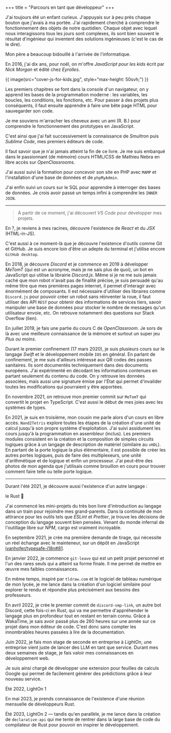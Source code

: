 +++
title = "Parcours en tant que développeur"
+++

J'ai toujours été un enfant curieux. J'appuyais sur à peu près chaque bouton que j'avais à ma portée. J'ai rapidement cherché à comprendre le fonctionnement des objets de notre quotidien. Chaque objet avec lequel nous interagissons tous les jours sont complexes, ils sont bien souvent le résultat d'ingénieur qui inventent des solutions ingénieuses (c'est le cas de le dire).

Mon père a beaucoup bidouillé à l'arrivée de l'informatique. 

<!-- pre 10-ans, se renseigner parce que je ne sais rien en fait -->

En 2016, j'ai dix ans, pour noël, on m'offre _JavaScript pour les kids_ écrit par _Nick Morgan_ et édité chez _Eyrolles_.

{{ image(src="cover-js-for-kids.jpg", style="max-height: 50svh;") }}

Les premiers chapitres se font dans la console d'un navigateur, on y apprend les bases de la programmation moderne : les variables, les boucles, les conditions, les fonctions, etc. Pour passer à des projets plus conséquents, il faut ensuite apprendre à faire une bête page HTML pour sauvegarder son code.

Je me souviens m'arracher les cheveux avec un ami (R. B.) pour comprendre le fonctionnement des prototypes en JavaScript.

C'est ainsi que j'ai fait successivement la connaissance de *Smultron* puis *Sublime Code*, mes premiers éditeurs de code.

Il faut savoir que je n'ai jamais atteint la fin de ce livre. Je me suis embarqué dans le passionnant (de mémoire) cours HTML/CSS de Mathieu Nebra en libre accès sur *OpenClassrooms*.

<!-- TODO: insert old html page screenshots, or even link the website -->

J'ai aussi suivi la formation pour concevoir son site en PHP avec `MAMP` et l'installation d'une base de données et de `phpMyAdmin`.

<!-- TODO: insert php website screenshots -->

J'ai enfin suivi un cours sur le SQL pour apprendre à interroger des bases de données. Je crois avoir passé un temps infini à comprendre les `INNER JOIN`.

---

> À partir de ce moment, j'ai découvert *VS Code* pour développer mes projets.

En ?, je reviens à mes racines, découvre l'existence de *React* et du *JSX* (HTML-in-JS).

C'est aussi à ce moment-là que je découvre l'existence d'outils comme Git et GitHub. Je suis encore loin d'être un adepte du terminal et j'utilise encore `GitHub desktop`.

En 2018, je découvre *Discord* et je commence en 2019 à développer *MeTomT* (qui est un acronyme, mais je ne sais plus de quoi), un bot en JavaScript qui utilise la librairie *Discord.js*.
Même si je ne me suis jamais caché que mon robot n'avait pas de finalité précise, je suis persuadé qu'au même titre que mes premières pages internet, il permet d'interagir avec énormément de composants. Il est nécessaire d'utiliser des libraires comme `Discord.js` pour pouvoir créer un robot sans réinventer la roue, il faut utiliser des API `REST` pour obtenir des informations de services tiers, savoir manipuler une base de données pour stocker le nombre de messages qu'un utilisateur envoie, etc.
On retrouve notamment des questions sur Stack Overflow (lien).

En juillet 2019, je fais une partie du cours C de *OpenClassroom*. Je sors de là avec une meilleure connaissance de la mémoire et surtout un super jeu *Plus ou moins*.

Durant le premier confinement (17 mars 2020), je suis plusieurs cours sur le langage *Swift* et le développement mobile `IOS` en général.
En parlant de confinement, je me suis d'ailleurs intéressé aux QR codes des passes sanitaires. Ils sont documentés techniquement dans des documents européens. J'ai expérimenté en décodant les informations contenues en partant seulement du contenu du code. On y retrouve les données associées, mais aussi une signature émise par l'État qui permet d'invalider toutes les modifications qui pourraient y être apportées.

En novembre 2021, on retrouve mon premier commit sur `MeTomT` qui convertit le projet en TypeScript. C'est aussi le début de mes joies avec les systèmes de types.

En 2021, je suis en troisième, mon cousin me parle alors d'un cours en libre accès. `Nand2Tetris` explore toutes les étapes de la création d'une unité de calcul jusqu'à son propre système d'exploitation. J'ai suivi assidument les cours jusqu'à la programmation en assembleur (inclus). Les premiers modules consistent en la création et la composition de simples circuits logiques grâce à un langage de description de matériel (similaire au `vHDL`). En partant de la porte logique la plus élémentaire, il est possible de créer les autres portes logiques, puis de faire des multiplexeurs, une unité d'arithmétique et de logique et enfin un processeur.
J'ai peut-être des photos de mon agenda que j'utilisais comme brouillon en cours pour trouver comment faire telle ou telle porte logique.

---

Durant l'été 2021, je découvre aussi l'existence d'un autre langage :

le Rust :crab:

J'ai commencé les mini-projets du très bon livre d'introduction au langage dans un train pour rejoindre mes grand-parents. Dans la continuité de mon attirance pour les outils tels que *ESLint* et *Prettier*, je trouve les décisions de conception du langage souvent bien pensées. Venant du monde infernal de l'outillage libre sur *NPM*, cargo est vraiment incroyable.

En septembre 2021, je crée ma première demande de tirage, qui nécessite un réel échange avec le mainteneur, sur un dépôt en JavaScript [ivanhofer/typesafe-i18n#81](https://github.com/ivanhofer/typesafe-i18n/pull/81).

En janvier 2022, je commence `git-leave` qui est un petit projet personnel et l'un des rares seuls qui a atteint sa forme finale. Il me permet de mettre en œuvre mes faibles connaissances.

En même temps, inspiré par `tldraw.com` et le logiciel de tableau numérique de mon lycée, je me lance dans la création d'un logiciel similaire pour explorer le rendu et répondre plus précisément aux besoins des professeurs.

En avril 2022, je crée le premier commit de `discord-smp-link`, un autre bot Discord, cette fois-ci en Rust, qui va me permettre d'appréhender le langage plus en profondeur tout en restant en terrain connu. Grâce à WakaTime, je sais avoir passé plus de 260 heures sur une année sur ce projet dans mon éditeur de code. C'est donc sans compter les innombrables heures passées à lire de la documentation.

Juin 2022, je fais mon stage de seconde en entreprise à _LightOn_, une entreprise vient juste de lancer des LLM en tant que service. Durant mes deux semaines de stage, je fais valoir mes connaissances en développement web.

Je suis ainsi chargé de développer une extension pour feuilles de calculs Google qui permet de facilement générer des prédictions grâce à leur nouveau service.

Été 2022, LightOn 1

En mai 2023, je prends connaissance de l'existence d'une réunion mensuelle de développeurs Rust.

Été 2023, LightOn 2 — tandis qu'en parallèle, je me lance dans la création de `declarative-api` qui me tente de rentrer dans la large base de code du compilateur de Rust pour pouvoir en inspirer le développement.

